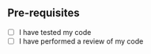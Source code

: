 <!--
IMPORTANT:
-->

## Pre-requisites

- [ ] I have tested my code
- [ ] I have performed a review of my code